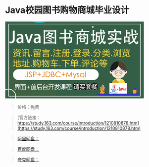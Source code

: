 # Java校园图书购物商城毕业设计

![img](../../../assets/study163/free/b10029d13cb249db9282216c2d0d3662.png)

> 价格：免费

> [官方链接：https://study.163.com/course/introduction/1210810878.htm](https://study.163.com/course/introduction/1210810878.htm)

> [阿里网盘：]()

> [百度网盘：]()

> [夸克网盘：]()
